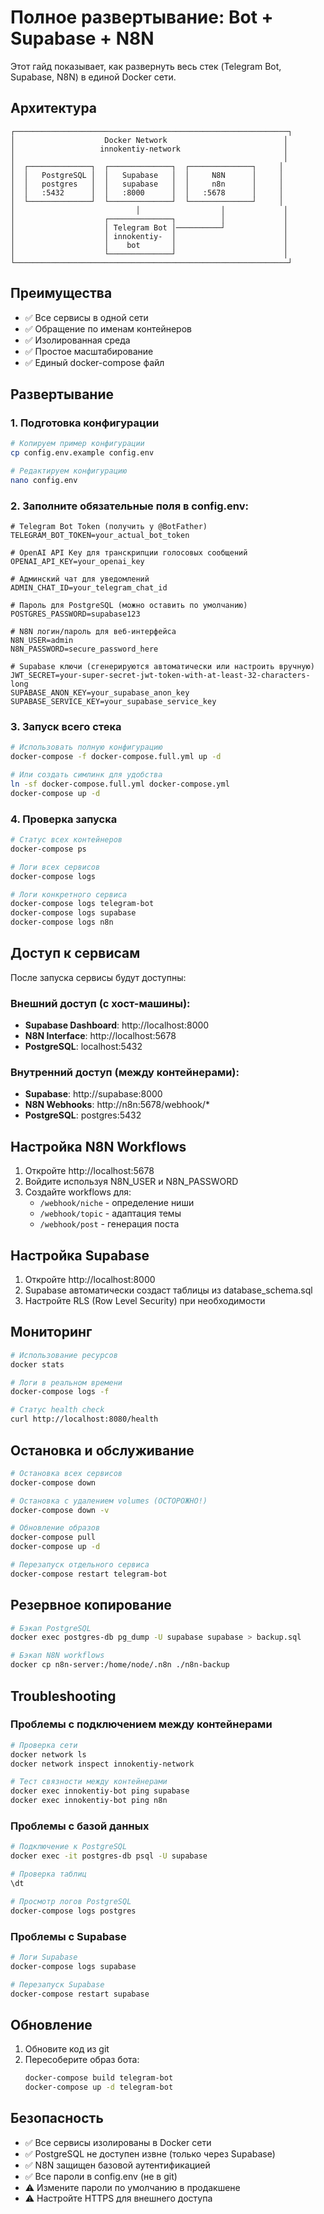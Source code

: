 # Полное развертывание: Bot + Supabase + N8N

Этот гайд показывает, как развернуть весь стек (Telegram Bot, Supabase, N8N) в единой Docker сети.

## Архитектура

```
┌─────────────────────────────────────────────────────────────┐
│                    Docker Network                          │
│                   innokentiy-network                       │
│                                                            │
│  ┌──────────────┐  ┌──────────────┐  ┌──────────────┐     │
│  │   PostgreSQL │  │   Supabase   │  │     N8N      │     │
│  │   postgres   │  │   supabase   │  │     n8n      │     │
│  │   :5432      │  │   :8000      │  │   :5678      │     │
│  └──────────────┘  └──────────────┘  └──────────────┘     │
│                           │                  │             │
│                    ┌──────────────┐          │             │
│                    │ Telegram Bot │──────────┘             │
│                    │ innokentiy-  │                        │
│                    │    bot       │                        │
│                    └──────────────┘                        │
└─────────────────────────────────────────────────────────────┘
```

## Преимущества

- ✅ Все сервисы в одной сети
- ✅ Обращение по именам контейнеров
- ✅ Изолированная среда
- ✅ Простое масштабирование
- ✅ Единый docker-compose файл

## Развертывание

### 1. Подготовка конфигурации

```bash
# Копируем пример конфигурации
cp config.env.example config.env

# Редактируем конфигурацию
nano config.env
```

### 2. Заполните обязательные поля в config.env:

```env
# Telegram Bot Token (получить у @BotFather)
TELEGRAM_BOT_TOKEN=your_actual_bot_token

# OpenAI API Key для транскрипции голосовых сообщений
OPENAI_API_KEY=your_openai_key

# Админский чат для уведомлений
ADMIN_CHAT_ID=your_telegram_chat_id

# Пароль для PostgreSQL (можно оставить по умолчанию)
POSTGRES_PASSWORD=supabase123

# N8N логин/пароль для веб-интерфейса
N8N_USER=admin
N8N_PASSWORD=secure_password_here

# Supabase ключи (сгенерируются автоматически или настроить вручную)
JWT_SECRET=your-super-secret-jwt-token-with-at-least-32-characters-long
SUPABASE_ANON_KEY=your_supabase_anon_key
SUPABASE_SERVICE_KEY=your_supabase_service_key
```

### 3. Запуск всего стека

```bash
# Использовать полную конфигурацию
docker-compose -f docker-compose.full.yml up -d

# Или создать симлинк для удобства
ln -sf docker-compose.full.yml docker-compose.yml
docker-compose up -d
```

### 4. Проверка запуска

```bash
# Статус всех контейнеров
docker-compose ps

# Логи всех сервисов
docker-compose logs

# Логи конкретного сервиса
docker-compose logs telegram-bot
docker-compose logs supabase
docker-compose logs n8n
```

## Доступ к сервисам

После запуска сервисы будут доступны:

### Внешний доступ (с хост-машины):
- **Supabase Dashboard**: http://localhost:8000
- **N8N Interface**: http://localhost:5678
- **PostgreSQL**: localhost:5432

### Внутренний доступ (между контейнерами):
- **Supabase**: http://supabase:8000
- **N8N Webhooks**: http://n8n:5678/webhook/*
- **PostgreSQL**: postgres:5432

## Настройка N8N Workflows

1. Откройте http://localhost:5678
2. Войдите используя N8N_USER и N8N_PASSWORD
3. Создайте workflows для:
   - `/webhook/niche` - определение ниши
   - `/webhook/topic` - адаптация темы
   - `/webhook/post` - генерация поста

## Настройка Supabase

1. Откройте http://localhost:8000
2. Supabase автоматически создаст таблицы из database_schema.sql
3. Настройте RLS (Row Level Security) при необходимости

## Мониторинг

```bash
# Использование ресурсов
docker stats

# Логи в реальном времени
docker-compose logs -f

# Статус health check
curl http://localhost:8080/health
```

## Остановка и обслуживание

```bash
# Остановка всех сервисов
docker-compose down

# Остановка с удалением volumes (ОСТОРОЖНО!)
docker-compose down -v

# Обновление образов
docker-compose pull
docker-compose up -d

# Перезапуск отдельного сервиса
docker-compose restart telegram-bot
```

## Резервное копирование

```bash
# Бэкап PostgreSQL
docker exec postgres-db pg_dump -U supabase supabase > backup.sql

# Бэкап N8N workflows
docker cp n8n-server:/home/node/.n8n ./n8n-backup
```

## Troubleshooting

### Проблемы с подключением между контейнерами

```bash
# Проверка сети
docker network ls
docker network inspect innokentiy-network

# Тест связности между контейнерами
docker exec innokentiy-bot ping supabase
docker exec innokentiy-bot ping n8n
```

### Проблемы с базой данных

```bash
# Подключение к PostgreSQL
docker exec -it postgres-db psql -U supabase

# Проверка таблиц
\dt

# Просмотр логов PostgreSQL
docker-compose logs postgres
```

### Проблемы с Supabase

```bash
# Логи Supabase
docker-compose logs supabase

# Перезапуск Supabase
docker-compose restart supabase
```

## Обновление

1. Обновите код из git
2. Пересоберите образ бота:
   ```bash
   docker-compose build telegram-bot
   docker-compose up -d telegram-bot
   ```

## Безопасность

- ✅ Все сервисы изолированы в Docker сети
- ✅ PostgreSQL не доступен извне (только через Supabase)
- ✅ N8N защищен базовой аутентификацией
- ✅ Все пароли в config.env (не в git)
- ⚠️ Измените пароли по умолчанию в продакшене
- ⚠️ Настройте HTTPS для внешнего доступа
